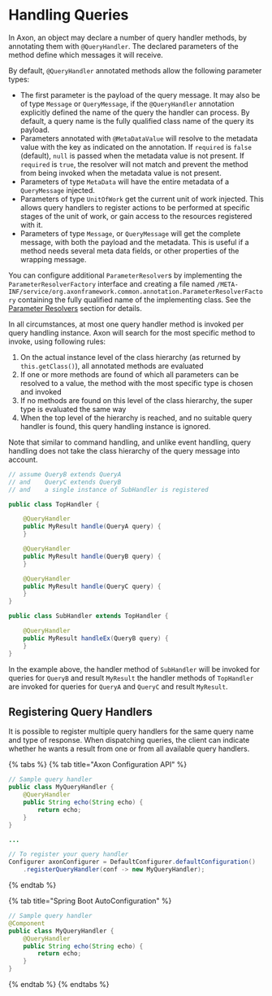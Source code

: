 # Handling Queries

In Axon, an object may declare a number of query handler methods, by annotating them with `@QueryHandler`. 
The declared parameters of the method define which messages it will receive.

By default, `@QueryHandler` annotated methods allow the following parameter types:

* The first parameter is the payload of the query message.
   It may also be of type `Message` or `QueryMessage`, if the `@QueryHandler` annotation explicitly defined the name of the query the handler can process. 
   By default, a query name is the fully qualified class name of the query its payload.
* Parameters annotated with `@MetaDataValue` will resolve to the metadata value with the key as indicated on the annotation. 
   If `required` is `false` \(default\), `null` is passed when the metadata value is not present. 
   If `required` is `true`, the resolver will not match and prevent the method from being invoked when the metadata value is not present.
* Parameters of type `MetaData` will have the entire metadata of a `QueryMessage` injected.
* Parameters of type `UnitOfWork` get the current unit of work injected. This allows query handlers to register actions to be performed at specific stages of the unit of work, or gain access to the resources registered with it.
* Parameters of type `Message`, or `QueryMessage` will get the complete message, with both the payload and the metadata. 
   This is useful if a method needs several meta data fields, or other properties of the wrapping message.

You can configure additional `ParameterResolver`s by implementing the `ParameterResolverFactory` interface
 and creating a file named `/META-INF/service/org.axonframework.common.annotation.ParameterResolverFactory` containing the fully qualified name of the implementing class. 
See the [Parameter Resolvers](../../appendices/message-handler-tuning/parameter-resolvers.md) section for details.

In all circumstances, at most one query handler method is invoked per query handling instance. 
Axon will search for the most specific method to invoke, using following rules:

1. On the actual instance level of the class hierarchy \(as returned by `this.getClass()`\), all annotated methods are evaluated
2. If one or more methods are found of which all parameters can be resolved to a value, the method with the most specific type is chosen and invoked
3. If no methods are found on this level of the class hierarchy, the super type is evaluated the same way
4. When the top level of the hierarchy is reached, and no suitable query handler is found, this query handling instance is ignored.

Note that similar to command handling, and unlike event handling,
 query handling does not take the class hierarchy of the query message into account.

```java
// assume QueryB extends QueryA 
// and    QueryC extends QueryB
// and    a single instance of SubHandler is registered

public class TopHandler {

    @QueryHandler
    public MyResult handle(QueryA query) {
    }

    @QueryHandler
    public MyResult handle(QueryB query) {
    }

    @QueryHandler
    public MyResult handle(QueryC query) {
    }
}

public class SubHandler extends TopHandler {

    @QueryHandler
    public MyResult handleEx(QueryB query) {
    }
}
```

In the example above, the handler method of `SubHandler` will be invoked for queries for `QueryB`
 and result `MyResult` the handler methods of `TopHandler` are invoked for queries for `QueryA` and `QueryC` 
 and result `MyResult`.

## Registering Query Handlers

It is possible to register multiple query handlers for the same query name and type of response. 
When dispatching queries,
 the client can indicate whether he wants a result from one or from all available query handlers.

{% tabs %}
{% tab title="Axon Configuration API" %}
```java
// Sample query handler
public class MyQueryHandler {
    @QueryHandler
    public String echo(String echo) {
        return echo;
    }
}

...

// To register your query handler
Configurer axonConfigurer = DefaultConfigurer.defaultConfiguration()
    .registerQueryHandler(conf -> new MyQueryHandler);
```
{% endtab %}

{% tab title="Spring Boot AutoConfiguration" %}
```java
// Sample query handler
@Component
public class MyQueryHandler {
    @QueryHandler
    public String echo(String echo) {
        return echo;
    }
}
```
{% endtab %}
{% endtabs %}
